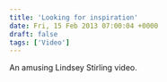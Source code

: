```yaml
---
title: 'Looking for inspiration'
date: Fri, 15 Feb 2013 07:00:04 +0000
draft: false
tags: ['Video']
---
```


An amusing Lindsey Stirling video.